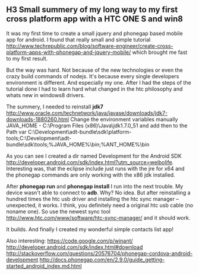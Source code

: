 ## H3 Small summery of my long way to my first cross platform app with a HTC ONE S and win8

It was my first time to create a small jquery and phonegap based mobile app for android. I found that really small and simple tutorial http://www.techrepublic.com/blog/software-engineer/create-cross-platform-apps-with-phonegap-and-jquery-mobile/ which brought me fast to my first result.

But the way was hard. Not because of the new technologies or even the crazy build commands of nodejs. It's because every single developers environment is different. And especially my one.
After I had the steps of the tutorial done I had to learn hard what changed in the htc philosophy and whats new in windows8 drivers.

The summery, I needed to reinstall **jdk7** http://www.oracle.com/technetwork/java/javase/downloads/jdk7-downloads-1880260.html
Change the environment variables manually JAVA_HOME - C:\Program Files (x86)\Java\jdk1.7.0_51 and add then to the Path var C:\Development\adt-bundle\sdk\platform-tools;C:\Development\adt-bundle\sdk\tools;%JAVA_HOME%\bin;%ANT_HOME%\bin

As you can see I created a dir named Development for the Android SDK http://developer.android.com/sdk/index.html?utm_source=weibolife. Interesting was, that the eclipse include just runs with the jre for x64 and the phonegap commands are only working with the x86 jdk installed.

After **phonegap run** and **phonegap install** I run into the next trouble. My device wasn't able to connect to **adb**. Why? No idea. But after reinstalling a hundred times the htc usb driver and installing the htc sync manager – unexpected, it works. I think, you definitely need a original htc usb cable (no noname one). So use the newest sync tool http://www.htc.com/www/software/htc-sync-manager/ and it should work.

It builds. And finally I created my wonderful simple contacts list app!

Also interesting:
https://code.google.com/p/winant/
http://developer.android.com/sdk/index.html#download
http://stackoverflow.com/questions/20576704/phonegap-cordova-android-development
http://docs.phonegap.com/en/2.9.0/guide_getting-started_android_index.md.html
